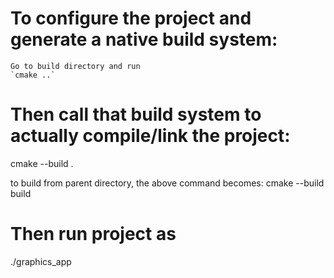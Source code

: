 # To configure the project and generate a native build system:
    Go to build directory and run
    `cmake ..`

# Then call that build system to actually compile/link the project:
 cmake --build .

to build from parent directory, the above command becomes: cmake --build build

# Then run project as 
./graphics_app
 
